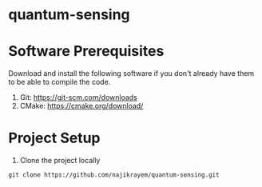# quantum-sensing

# Software Prerequisites
Download and install the following software if you don't already have them to be able to compile the code.
1. Git: https://git-scm.com/downloads
2. CMake: https://cmake.org/download/

# Project Setup
1. Clone the project locally
```
git clone https://github.com/najikrayem/quantum-sensing.git
```
